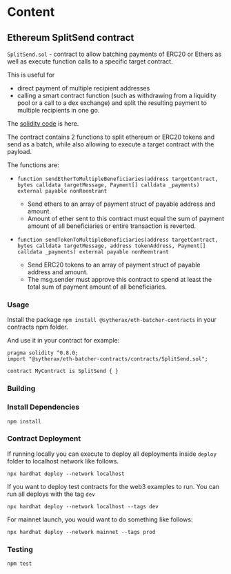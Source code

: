 # Content

## Ethereum SplitSend contract

`SplitSend.sol` - contract to allow batching payments of ERC20 or Ethers as well as execute function calls to a specific target contract.

This is useful for

- direct payment of multiple recipient addresses
- calling a smart contract function (such as withdrawing from a liquidity pool or a call to a dex exchange) and split the resulting payment to multiple recipients in one go.

The [solidity code](https://github.com/Swoorup/eth-batcher-contracts/blob/master/contracts/SplitSend.sol) is here.

The contract contains 2 functions to split ethereum or ERC20 tokens and send as a batch, while also allowing to execute a target contract with the payload.

The functions are:

- `function sendEtherToMultipleBeneficiaries(address targetContract, bytes calldata targetMessage, Payment[] calldata _payments) external payable nonReentrant`

  - Send ethers to an array of payment struct of payable address and amount.
  - Amount of ether sent to this contract must equal the sum of payment amount of all beneficiaries or entire transaction is reverted.

- `function sendTokenToMultipleBeneficiaries(address targetContract, bytes calldata targetMessage, address tokenAddress, Payment[] calldata _payments) external payable nonReentrant`

  - Send ERC20 tokens to an array of payment struct of payable address and amount.
  - The msg.sender must approve this contract to spend at least the total sum of payment amount of all beneficiaries.

### Usage

Install the package `npm install @sytherax/eth-batcher-contracts` in your contracts npm folder.

And use it in your contract for example:

```sol
pragma solidity ^0.8.0;
import "@sytherax/eth-batcher-contracts/contracts/SplitSend.sol";

contract MyContract is SplitSend { }
```

### Building

### Install Dependencies

```shell
npm install
```

### Contract Deployment

If running locally you can execute to deploy all deployments inside `deploy` folder to localhost network like follows.

```shell
npx hardhat deploy --network localhost
```

If you want to deploy test contracts for the web3 examples to run. You can run all deploys with the tag `dev`

```shell
npx hardhat deploy --network localhost --tags dev
```

For mainnet launch, you would want to do something like follows:

```shell
npx hardhat deploy --network mainnet --tags prod
```

### Testing

```shell
npm test
```
